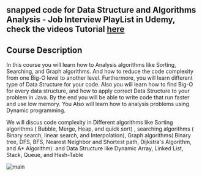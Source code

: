 ## snapped code for Data Structure and Algorithms Analysis - Job Interview  PlayList in Udemy, check the videos Tutorial  [here](https://www.udemy.com/data-structure-and-algorithms-analysis/)

 ## Course Description

In this course you will learn how to Analysis algorithms like Sorting, Searching,  and Graph algorithms. And how to reduce the code complexity from one Big-O  level to another level. Furthermore, you will learn different type of Data Structure for your code. Also you will learn how to find Big-O for every data structure, and how to apply  correct Data Structure to your problem in Java. By the end you will be able to write code that run faster and use low memory. You Also will learn  how to analysis problems using Dynamic programming. 

We will discus code complexity in Different algorithms like Sorting algorithms ( Bubble, Merge, Heap, and quick sort) , searching algorithms ( Binary search, linear search, and Interpolation), Graph algorithms( Binary tree, DFS, BFS, Nearest Neighbor and Shortest path, Dijkstra's Algorithm, and A* Algorithm). and Data Structure like Dynamic Array, Linked List, Stack, Queue, and Hash-Table


![main](http://attach.alruabye.net/dsa/dsa.jpg)
